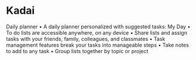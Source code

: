 # Kadai
Daily planner • A daily planner personalized with suggested tasks: My Day • To do lists are accessible anywhere, on any device • Share lists and assign tasks with your friends, family, colleagues, and classmates • Task management features break your tasks into manageable steps • Take notes to add to any task • Group lists together by topic or project
